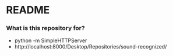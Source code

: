 # README #

### What is this repository for? ###

* python -m SimpleHTTPServer
* http://localhost:8000/Desktop/Repositories/sound-recognized/